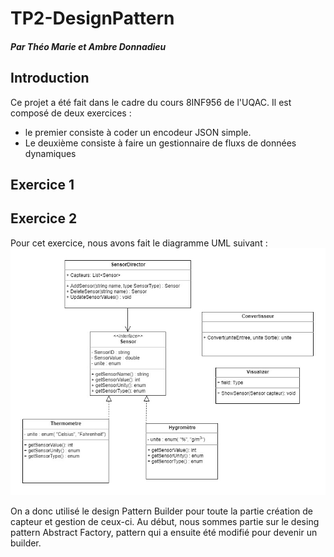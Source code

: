 # TP2-DesignPattern
##### Par Théo Marie et Ambre Donnadieu

## Introduction
Ce projet a été fait dans le cadre du cours 8INF956 de l'UQAC. Il est composé de deux exercices :
- le premier consiste à coder un encodeur JSON simple. 
- Le deuxième consiste à faire un gestionnaire de fluxs de données dynamiques 

## Exercice 1 

## Exercice 2 
Pour cet exercice, nous avons fait le diagramme UML suivant :
![Diagramme de classe UML](UML.jpg)

On a donc utilisé le design Pattern Builder pour toute la partie création de capteur et gestion de ceux-ci. Au début, nous sommes partie sur le desing pattern Abstract Factory, pattern qui a ensuite été modifié pour devenir un builder.
